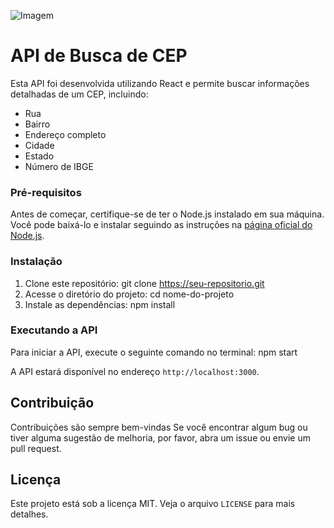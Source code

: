 ![Imagem](URL_da_Imagem)


# API de Busca de CEP

Esta API foi desenvolvida utilizando React e permite buscar informações detalhadas de um CEP, incluindo:

- Rua
- Bairro
- Endereço completo
- Cidade
- Estado
- Número de IBGE

### Pré-requisitos

Antes de começar, certifique-se de ter o Node.js instalado em sua máquina. Você pode baixá-lo e instalar seguindo as instruções na [página oficial do Node.js](https://nodejs.org/).

### Instalação

1. Clone este repositório: git clone https://seu-repositorio.git
2. Acesse o diretório do projeto: cd nome-do-projeto
3. Instale as dependências: npm install

### Executando a API

Para iniciar a API, execute o seguinte comando no terminal: npm start

A API estará disponível no endereço `http://localhost:3000`.

## Contribuição

Contribuições são sempre bem-vindas Se você encontrar algum bug ou tiver alguma sugestão de melhoria, por favor, abra um issue ou envie um pull request.

## Licença

Este projeto está sob a licença MIT. Veja o arquivo `LICENSE` para mais detalhes.


